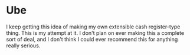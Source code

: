# Ube
I keep getting this idea of making my own extensible cash register-type thing. This is my attempt at it. I don't plan on ever making this a complete sort of deal, and I don't think I could ever recommend this for anything really serious. 
